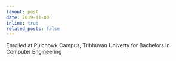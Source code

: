 ```yaml
---
layout: post
date: 2019-11-00 
inline: true
related_posts: false
---
```


Enrolled at Pulchowk Campus, Tribhuvan Univerty for Bachelors in Computer Engineering 

